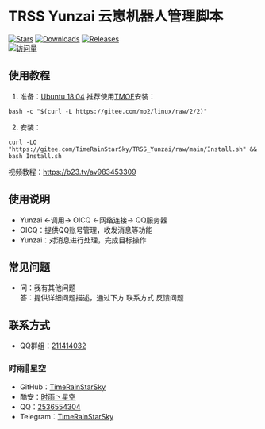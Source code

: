 # TRSS Yunzai 云崽机器人管理脚本
[![Stars](https://img.shields.io/github/stars/TimeRainStarSky/TRSS_Yunzai?color=yellow&label=收藏)](https://github.com/TimeRainStarSky/TRSS_Yunzai/stargazers)
[![Downloads](https://img.shields.io/github/downloads/TimeRainStarSky/TRSS_Yunzai/total?color=blue&label=下载)](https://gitee.com/TimeRainStarSky/TRSS_Yunzai/raw/main/Install.sh)
[![Releases](https://img.shields.io/github/v/release/TimeRainStarSky/TRSS_Yunzai?color=green&label=发布版本)](https://github.com/TimeRainStarSky/TRSS_Yunzai/releases/latest)  
[![访问量](https://profile-counter.glitch.me/TimeRainStarSky-TRSS_Yunzai/count.svg)](https://timerainstarsky.github.io/TRSS_Yunzai)

## 使用教程
1. 准备：[Ubuntu 18.04](https://releases.ubuntu.com/18.04) 推荐使用[TMOE](https://gitee.com/mo2/linux)安装：
```
bash -c "$(curl -L https://gitee.com/mo2/linux/raw/2/2)"
```

2. 安装：
```
curl -LO "https://gitee.com/TimeRainStarSky/TRSS_Yunzai/raw/main/Install.sh" && bash Install.sh
```
视频教程：https://b23.tv/av983453309

## 使用说明
- Yunzai <-调用-> OICQ <-网络连接-> QQ服务器
- OICQ：提供QQ账号管理，收发消息等功能
- Yunzai：对消息进行处理，完成目标操作

## 常见问题
- 问：我有其他问题  
答：提供详细问题描述，通过下方 联系方式 反馈问题

## 联系方式
- QQ群组：[211414032](https://jq.qq.com/?k=QU1xGLEB)
### 时雨🌌星空
- GitHub：[TimeRainStarSky](https://github.com/TimeRainStarSky)
- 酷安：[时雨丶星空](http://www.coolapk.com/u/2650948)
- QQ：[2536554304](https://qm.qq.com/cgi-bin/qm/qr?k=x8LtlP8vwZs7qLwmsbCsyLoAHy7Et1Pj)
- Telegram：[TimeRainStarSky](https://t.me/TimeRainStarSky)